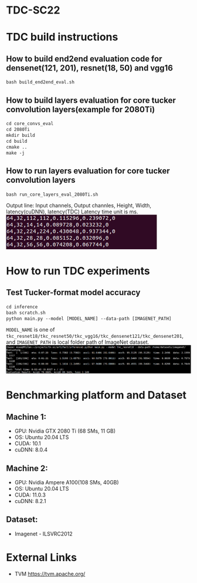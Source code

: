 # TDC-SC22
# TDC build instructions
## How to build end2end evaluation code for densenet(121, 201), resnet(18, 50) and vgg16
    bash build_end2end_eval.sh
## How to build layers evaluation for core tucker convolution layers(example for 2080Ti)
    cd core_convs_eval
    cd 2080Ti
    mkdir build
    cd build
    cmake ..
    make -j
## How to run layers evaluation for core tucker convolution layers
    bash run_core_layers_eval_2080Ti.sh
Output line: Input channels, Output channles, Height, Width, latency(cuDNN), latency(TDC)
Latency time unit is ms.
![eval1](https://github.com/black-cat-sheriff/TDC-SC22/blob/master/images/layers_eval.png)
# How to run TDC experiments
## Test Tucker-format model accuracy
    cd inference
    bash scratch.sh
    python main.py --model [MODEL_NAME] --data-path [IMAGENET_PATH]
`MODEL_NAME` is one of `tkc_resnet18/tkc_resnet50/tkc_vgg16/tkc_densenet121/tkc_densenet201`, and `IMAGENET_PATH` is local folder path of ImageNet dataset.
![eval1](https://github.com/black-cat-sheriff/TDC-SC22/blob/master/images/model-eval.png)

# Benchmarking platform and Dataset 

## Machine 1: 
* GPU: Nvidia GTX 2080 Ti (68 SMs, 11 GB)
* OS:  Ubuntu 20.04 LTS
* CUDA: 10.1
* cuDNN: 8.0.4

## Machine 2: 
* GPU: Nvidia Ampere A100(108 SMs, 40GB)
* OS:   Ubuntu 20.04 LTS
* CUDA: 11.0.3
* cuDNN: 8.2.1

## Dataset:
* Imagenet - ILSVRC2012

# External Links
* TVM https://tvm.apache.org/
